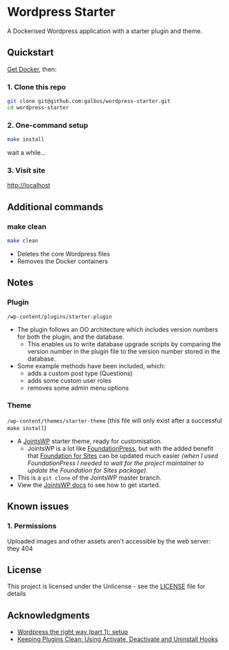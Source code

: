 # Wordpress Starter

A Dockerised Wordpress application with a starter plugin and theme.

## Quickstart

[Get Docker](https://www.docker.com/get-docker), then:

### 1. Clone this repo

```bash
git clone git@github.com:galbus/wordpress-starter.git
cd wordpress-starter
```

### 2. One-command setup

```bash
make install
```

wait a while...

### 3. Visit site

[http://localhost](http://localhost)

## Additional commands

### make clean

```bash
make clean
```

* Deletes the core Wordpress files
* Removes the Docker containers

## Notes

### Plugin

`/wp-content/plugins/starter-plugin`

* The plugin follows an OO architecture which includes version numbers for both the plugin, and the database.
  * This enables us to write database upgrade scripts by comparing the version number in the plugin file to the version number stored in the database.
* Some example methods have been included, which:
  * adds a custom post type (Questions)
  * adds some custom user roles
  * removes some admin menu options

### Theme

`/wp-content/themes/starter-theme`
(this file will only exist after a successful `make install`)

* A [JointsWP](http://jointswp.com/) starter theme, ready for customisation.
  * JointsWP is a lot like [FoundationPress](https://foundationpress.olefredrik.com/), but with the added benefit that [Foundation for Sites](https://foundation.zurb.com/sites.html) can be updated much easier _(when I used FoundationPress I needed to wait for the project maintainer to update the Foundation for Sites package)_.
* This is a `git clone` of the JointsWP master branch.
* View the [JointsWP docs](http://jointswp.com/docs/) to see how to get started.

## Known issues

### 1. Permissions

Uploaded images and other assets aren't accessible by the web server: they 404

## License

This project is licensed under the Unlicense - see the [LICENSE](LICENSE) file for details

## Acknowledgments

* [Wordpress the right way (part 1): setup](http://blog.michaelperrin.fr/2018/10/26/automate-wordpress-part-1/)
* [Keeping Plugins Clean: Using Activate, Deactivate and Uninstall Hooks](https://premium.wpmudev.org/blog/activate-deactivate-uninstall-hooks/)
